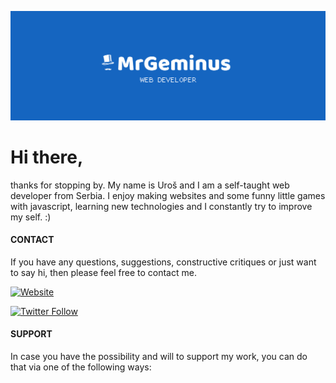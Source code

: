 ![MrGeminus Banner](https://github.com/MrGeminus/MrGeminus/blob/main/MrGeminusGitHubBanner.svg)
# Hi there,


thanks for stopping by. My name is Uroš and I am a self-taught web developer from Serbia. I enjoy making websites and some funny little games with javascript,
learning new technologies and I constantly try to improve my self. :)

#### CONTACT

If you have any questions, suggestions, constructive critiques or just want to say hi, then please feel free to contact me.

[![Website](https://img.shields.io/website?label=mrgeminus.com&style=for-the-badge&url=https%3A%2F%2Fcodestackr.com)](https://mrgeminus.com)

[![Twitter Follow](https://img.shields.io/twitter/follow/MrGeminus?color=1DA1F2&logo=twitter&style=for-the-badge)](https://twitter.com/intent/follow?original_referer=https%3A%2F%2Fgithub.com%2FMrGeminus&screen_name=MrGeminus)


#### SUPPORT

In case you have the possibility and will to support my work, you can do that via one of the following ways:





[website]: https://mrgeminus.com
[twitter]: https://twitter.com/MrGeminus
